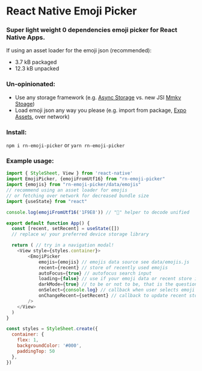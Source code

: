 # React Native Emoji Picker

### Super light weight 0 dependencies emoji picker for React Native Apps. 

If using an asset loader for the emoji json (recommended):

- 3.7 kB packaged
- 12.3 kB unpacked

### Un-opinionated:
- Use any storage framework (e.g. [Async Storage](https://reactnative.directory/?search=storage) vs. new JSI [Mmkv Stoage](https://github.com/ammarahm-ed/react-native-mmkv-storage))
- Load emoji json any way you please (e.g. import from package, [Expo Assets](https://docs.expo.dev/versions/latest/sdk/asset/), over network)

### Install:

`npm i rn-emoji-picker` or `yarn rn-emoji-picker`

### Example usage:

```javascript
import { StyleSheet, View } from 'react-native'
import EmojiPicker, {emojiFromUtf16} from "rn-emoji-picker"
import {emojis} from "rn-emoji-picker/data/emojis"
// recommend using an asset loader for emojis
// or fetching over network for decreased bundle size
import {useState} from "react"

console.log(emojiFromUtf16('1F9E8')) // "🧨" helper to decode unified

export default function App() {
  const [recent, setRecent] = useState([])
  // replace w/ your preferred device storage library

  return ( // try in a navigation modal!
    <View style={styles.container}>
        <EmojiPicker
            emojis={emojis} // emojis data source see data/emojis.js
            recent={recent} // store of recently used emojis
            autoFocus={true} // autofocus search input
            loading={false} // use if your emoji data or recent store is async
            darkMode={true} // to be or not to be, that is the question
            onSelect={console.log} // callback when user selects emoji - returns emoji obj
            onChangeRecent={setRecent} // callback to update recent storage - arr of emoji objs
        />
    </View>
  )
}

const styles = StyleSheet.create({
  container: {
    flex: 1,
    backgroundColor: '#000',
    paddingTop: 50
  },
})
```
